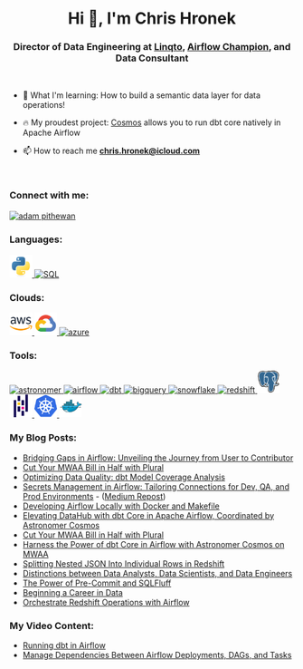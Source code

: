 <h1 align="center">Hi 👋, I'm Chris Hronek</h1>
<h3 align="center">Director of Data Engineering at <a href="https://www.linqto.com">Linqto</a>, <a href="https://www.astronomer.io/champions/">Airflow Champion</a>, and Data Consultant</a></h3>

<br>

- 🌱 What I'm learning: How to build a semantic data layer for data operations!

- 🔥 My proudest project: [Cosmos](https://github.com/astronomer/astronomer-cosmos) allows you to run dbt core natively in Apache Airflow

- 📫 How to reach me **chris.hronek@icloud.com**

<br>

<h3 align="left">Connect with me:</h3>
<p align="left">
  <a href="https://www.linkedin.com/in/chronek/" target="blank"><img align="center"
      src="https://raw.githubusercontent.com/rahuldkjain/github-profile-readme-generator/master/src/images/icons/Social/linked-in-alt.svg"
      alt="adam pithewan" height="30" width="40" /></a>
</p>

<h3 align="left">Languages:</h3>
<p align="left"> 
   <a href="https://www.python.org" target="_blank" rel="noreferrer"> <img
      src="https://raw.githubusercontent.com/devicons/devicon/master/icons/python/python-original.svg" alt="python"
      width="40" height="40" /> </a>

  <a href="https://en.wikipedia.org/wiki/SQL" target="_blank" rel="noreferrer">
  <img
    src="https://cdn4.iconfinder.com/data/icons/flat-pro-database-set-1/32/sql-badge-512.png"
    alt="SQL" width="40" height="40" /> </a>

</p>

<h3 align="left">Clouds:</h3>
<p>
  <a href="https://aws.amazon.com" target="_blank" rel="noreferrer">
    <img
      src="https://github.com/devicons/devicon/blob/master/icons/amazonwebservices/amazonwebservices-original-wordmark.svg"
      alt="aws" width="40" height="40" /> </a>

  <a href="https://cloud.google.com" target="_blank" rel="noreferrer">
    <img
      src="https://github.com/devicons/devicon/blob/master/icons/googlecloud/googlecloud-original.svg"
      alt="gcp" width="40" height="40" /> </a>

  <a href="https://azure.microsoft.com/en-us" target="_blank" rel="noreferrer">
    <img
      src="https://swimburger.net/media/ppnn3pcl/azure.png"
      alt="azure" width="40" height="40" /> </a>
</p>

<h3 align="left">Tools:</h3>
<p>

  <a href="https://www.astronomer.io/" target="_blank" rel="noreferrer">
  <img
    src="https://www.astronomer.io/monogram/astronomer-monogram-RGB-600px.png"
    alt="astronomer" width="40" height="40" /> </a>

  <a href="https://airflow.apache.org" target="_blank" rel="noreferrer">
  <img
    src="https://airflow.apache.org/docs/apache-airflow/2.3.2/_images/pin_large.png"
    alt="airflow" width="40" height="40" /> </a>

  <a href="https://www.getdbt.com" target="_blank" rel="noreferrer">
  <img
    src="https://seeklogo.com/images/D/dbt-logo-500AB0BAA7-seeklogo.com.png"
    alt="dbt" width="40" height="40" /> </a>

  <a href="https://cloud.google.com/bigquery" target="_blank" rel="noreferrer">
  <img
    src="https://cdn.icon-icons.com/icons2/2699/PNG/512/google_bigquery_logo_icon_168150.png"
    alt="bigquery" width="40" height="40" /> </a>

  <a href="https://www.snowflake.com/en/" target="_blank" rel="noreferrer">
  <img
    src="https://companieslogo.com/img/orig/SNOW-35164165.png?t=1634190631"
    alt="snowflake" width="40" height="40" /> </a>

  <a href="https://aws.amazon.com/redshift/" target="_blank" rel="noreferrer">
  <img
    src="https://upload.wikimedia.org/wikipedia/commons/thumb/7/73/Amazon-Redshift-Logo.svg/1200px-Amazon-Redshift-Logo.svg.png"
    alt="redshift" width="40" height="40" /> </a>

  <a href="https://www.postgresql.org" target="_blank" rel="noreferrer">
    <img
      src="https://github.com/devicons/devicon/blob/master/icons/postgresql/postgresql-original.svg"
      alt="postgres" width="40" height="40" /> </a>

  <a href="https://pandas.pydata.org/" target="_blank" rel="noreferrer">
    <img
      src="https://raw.githubusercontent.com/devicons/devicon/2ae2a900d2f041da66e950e4d48052658d850630/icons/pandas/pandas-original.svg"
      alt="pandas" width="40" height="40" /> </a>

  <a href="https://kubernetes.io/" target="_blank" rel="noreferrer">
  <img
    src="https://github.com/devicons/devicon/blob/master/icons/kubernetes/kubernetes-original.svg"
    alt="kubernetes" width="40" height="40" /> </a>

  <a href="https://www.docker.com" target="_blank" rel="noreferrer">
  <img
    src="https://github.com/devicons/devicon/blob/master/icons/docker/docker-original.svg"
    alt="docker" width="40" height="40" /> </a>
  
</p>

<h3>My Blog Posts:</h3>

- [Bridging Gaps in Airflow: Unveiling the Journey from User to Contributor](https://medium.com/@chrishronek/bridging-gaps-in-airflow-unveiling-the-journey-from-user-to-contributor-54d361c75191)
- [Cut Your MWAA Bill in Half with Plural](https://parakeet.solutions/cut-your-mwaa-bill-in-half-with-plural/)
- [Optimizing Data Quality: dbt Model Coverage Analysis](https://parakeet.solutions/optimizing-data-quality-dbt-model-coverage-analysis/)
- [Secrets Management in Airflow: Tailoring Connections for Dev, QA, and Prod Environments](https://parakeet.solutions/secrets-management-in-airflow-dev-qa-prod/) - ([Medium Repost](https://medium.com/apache-airflow/secrets-management-in-airflow-tailoring-connections-for-dev-qa-and-prod-environments-374df481d506))
- [Developing Airflow Locally with Docker and Makefile](https://parakeet.solutions/develop-airflow-locally-with-makefile/)
- [Elevating DataHub with dbt Core in Apache Airflow, Coordinated by Astronomer Cosmos](https://parakeet.solutions/ingest-cosmos-dbt-into-datahub/)
- [Cut Your MWAA Bill in Half with Plural](https://parakeet.solutions/cut-your-mwaa-bill-in-half-with-plural/)
- [Harness the Power of dbt Core in Airflow with Astronomer Cosmos on MWAA](https://parakeet.solutions/running-astronomer-cosmos-in-mwaa/)
- [Splitting Nested JSON Into Individual Rows in Redshift](https://parakeet.solutions/splitting-nested-json-in-redshift/)
- [Distinctions between Data Analysts, Data Scientists, and Data Engineers](https://parakeet.solutions/distinctions-between-data-analysts-scientists-and-engineers/)
- [The Power of Pre-Commit and SQLFluff](https://parakeet.solutions/the-power-of-pre-commit-and-sql-fluff/)
- [Beginning a Career in Data](https://parakeet.solutions/beginning-a-career-in-data/)
- [Orchestrate Redshift Operations with Airflow](https://docs.astronomer.io/learn/airflow-redshift)

<h3>My Video Content:</h3>

- [Running dbt in Airflow](https://www.astronomer.io/events/webinars/the-easiest-way-to-orchestrate-your-dbt-workflows-from-airflow/)
- [Manage Dependencies Between Airflow Deployments, DAGs, and Tasks](https://www.youtube.com/watch?v=8bwlQAqzaOs)
